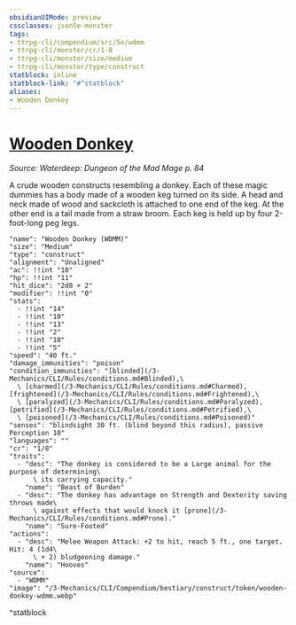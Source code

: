 ```yaml
---
obsidianUIMode: preview
cssclasses: json5e-monster
tags:
- ttrpg-cli/compendium/src/5e/wdmm
- ttrpg-cli/monster/cr/1-8
- ttrpg-cli/monster/size/medium
- ttrpg-cli/monster/type/construct
statblock: inline
statblock-link: "#^statblock"
aliases:
- Wooden Donkey
---
```

# [Wooden Donkey](3-Mechanics\CLI\Compendium\bestiary\construct/wooden-donkey-wdmm.md)
*Source: Waterdeep: Dungeon of the Mad Mage p. 84*  

A crude wooden constructs resembling a donkey. Each of these magic dummies has a body made of a wooden keg turned on its side. A head and neck made of wood and sackcloth is attached to one end of the keg. At the other end is a tail made from a straw broom. Each keg is held up by four 2-foot-long peg legs.

```statblock
"name": "Wooden Donkey (WDMM)"
"size": "Medium"
"type": "construct"
"alignment": "Unaligned"
"ac": !!int "10"
"hp": !!int "11"
"hit_dice": "2d8 + 2"
"modifier": !!int "0"
"stats":
  - !!int "14"
  - !!int "10"
  - !!int "13"
  - !!int "2"
  - !!int "10"
  - !!int "5"
"speed": "40 ft."
"damage_immunities": "poison"
"condition_immunities": "[blinded](/3-Mechanics/CLI/Rules/conditions.md#Blinded),\
  \ [charmed](/3-Mechanics/CLI/Rules/conditions.md#Charmed), [frightened](/3-Mechanics/CLI/Rules/conditions.md#Frightened),\
  \ [paralyzed](/3-Mechanics/CLI/Rules/conditions.md#Paralyzed), [petrified](/3-Mechanics/CLI/Rules/conditions.md#Petrified),\
  \ [poisoned](/3-Mechanics/CLI/Rules/conditions.md#Poisoned)"
"senses": "blindsight 30 ft. (blind beyond this radius), passive Perception 10"
"languages": ""
"cr": "1/8"
"traits":
  - "desc": "The donkey is considered to be a Large animal for the purpose of determining\
      \ its carrying capacity."
    "name": "Beast of Burden"
  - "desc": "The donkey has advantage on Strength and Dexterity saving throws made\
      \ against effects that would knock it [prone](/3-Mechanics/CLI/Rules/conditions.md#Prone)."
    "name": "Sure-Footed"
"actions":
  - "desc": "Melee Weapon Attack: +2 to hit, reach 5 ft., one target. Hit: 4 (1d4\
      \ + 2) bludgeoning damage."
    "name": "Hooves"
"source":
  - "WDMM"
"image": "/3-Mechanics/CLI/Compendium/bestiary/construct/token/wooden-donkey-wdmm.webp"
```
^statblock